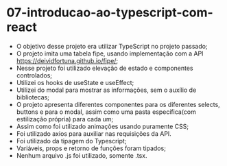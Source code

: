 # 07-introducao-ao-typescript-com-react

* O objetivo desse projeto era utilizar TypeScript no projeto passado;
* O projeto imita uma tabela fipe, usando implementação com a API https://deividfortuna.github.io/fipe/;
* Nesse projeto foi utilizado elevação de estado e componentes controlados;
* Utilizei os hooks de useState e useEffect;
* Utilizei do modal para mostrar as informações, sem o auxílio de bibliotecas;
* O projeto apresenta diferentes componentes para os diferentes selects, buttons e para o modal, assim como uma pasta específica(com estilização própria) para cada um;
* Assim como foi utilizado animações usando puramente CSS;
* Foi utilizado axios para auxiliar nas requisições da API.
* Foi utilizado da tipagem do Typescript;
* Variáveis, props e retorno de funções foram tipados;
* Nenhum arquivo .js foi utilizado, somente .tsx.
